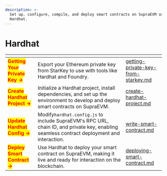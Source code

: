 ```yaml
---
description: >-
  Set up, configure, compile, and deploy smart contracts on SupraEVM using
  Hardhat.
---
```


# Hardhat

<table data-view="cards"><thead><tr><th></th><th></th><th data-hidden data-card-target data-type="content-ref"></th></tr></thead><tbody><tr><td><mark style="color:red;"><strong>Getting Your Private Key →</strong></mark></td><td>Export your Ethereum private key from StarKey to use with tools like Hardhat and Foundry.</td><td><a href="getting-private-key-from-starkey.md">getting-private-key-from-starkey.md</a></td></tr><tr><td><mark style="color:red;"><strong>Create Hardhat Project →</strong></mark></td><td>Initialize a Hardhat project, install dependencies, and set up the environment to develop and deploy smart contracts on SupraEVM.</td><td><a href="create-hardhat-project.md">create-hardhat-project.md</a></td></tr><tr><td><mark style="color:red;"><strong>Update Hardhat Config →</strong></mark></td><td>Modify<code>hardhat.config.js</code> to include SupraEVM's RPC URL, chain ID, and private key, enabling seamless contract deployment and interaction.</td><td><a href="write-smart-contract.md">write-smart-contract.md</a></td></tr><tr><td><mark style="color:red;"><strong>Deploy Smart Contract →</strong></mark></td><td>Use Hardhat to deploy your smart contract on SupraEVM, making it live and ready for interaction on the blockchain.</td><td><a href="deploying-smart-contract.md">deploying-smart-contract.md</a></td></tr></tbody></table>
